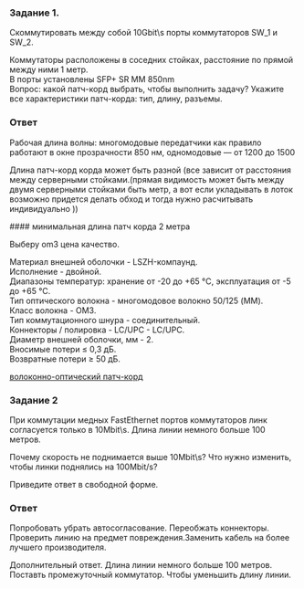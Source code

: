 ### Задание 1.
<p>Cкоммутировать между собой 10Gbit\s порты коммутаторов SW_1 и SW_2.<br>

Коммутаторы расположены в соседних стойках, расстояние по прямой между ними 1 метр.<br>
В порты установлены SFP+ SR MM 850nm<br>
Вопрос: какой патч-корд выбрать, чтобы выполнить задачу? Укажите все характеристики патч-корда: тип, длину, разъемы.</p>

### Ответ

Рабочая длина волны: многомодовые передатчики как правило работают в окне прозрачности 850 нм,
одномодовые — от 1200 до 1500

<p>Длина патч-корд корда может быть разной  (все зависит от расстояния между серверными стойками.(прямая видимость может быть между двумя серверными стойками  быть метр, а вот если укладывать в лоток возможно придется делать обход и тогда нужно расчитывать индивидуально ))</p>
#### минимальная длина патч корда 2 метра
<p>Выберу om3 цена качество.</p>



<p>Материал внешней оболочки - LSZH-компаунд.<br>
Исполнение - двойной.<br>
Диапазоны температур: хранение от -20 до +65 °C, эксплуатация от -5 до +65 °C.<br>
Тип оптического волокна - многомодовое волокно 50/125 (MM).<br>
Класс волокна - OM3.<br>
Тип коммутационного шнура - соединительный.<br>
Коннекторы / полировка - LC/UPC - LC/UPC.<br>
Диаметр внешней оболочки, мм - 2.<br>
Вносимые потери ≤ 0,3 дБ.<br>
Возвратные потери ≥ 50 дБ.</p>

[ волоконно-оптический патч-корд ](https://www.vseinstrumenti.ru/product/soedinitelnyj-volokonno-opticheskij-shnur-nikomax-akva-3m-nmf-pc2m3c2-lcu-lcu-003-1014061/)



### Задание 2
<p>При коммутации медных FastEthernet портов коммутаторов линк согласуется только в 10Mbit\s. Длина линии немного больше 100 метров.<br>

Почему скорость не поднимается выше 10Mbit\s? Что нужно изменить, чтобы линки поднялись на 100Mbit/s?</p>

Приведите ответ в свободной форме.

### Ответ

<p>Попробовать убрать автосогласование. Переобжать коннекторы. Проверить линию на предмет повреждения.Заменить кабель на более лучшего производителя.</p>

Дополнительный ответ.
Длина линии немного больше 100 метров.
Поставть промежуточный коммутатор. Чтобы уменьшить длину линии. 



[def]: https://www.vseinstrumenti.ru/product/soedinitelnyj-volokonno-opticheskij-shnur-nikomax-akva-3m-nmf-pc2m3c2-lcu-lcu-003-1014061/#characteristics
